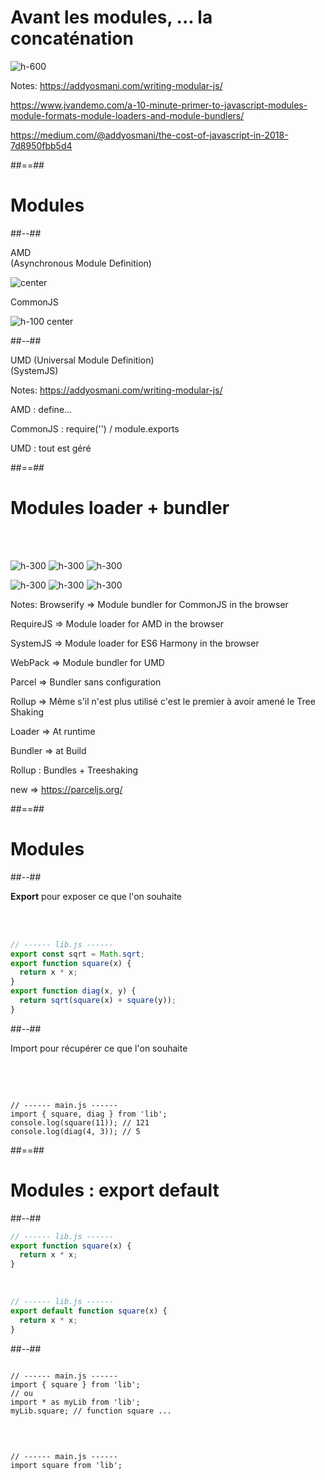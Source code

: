 <!-- .slide: class="full-center" -->

# Avant les modules, ... la concaténation

![h-600](./assets/images/Modules_00.png)

Notes:
https://addyosmani.com/writing-modular-js/

https://www.jvandemo.com/a-10-minute-primer-to-javascript-modules-module-formats-module-loaders-and-module-bundlers/

https://medium.com/@addyosmani/the-cost-of-javascript-in-2018-7d8950fbb5d4

##==##

<!-- .slide: class="two-column-layout" -->

# Modules

##--##

AMD <!-- .element: class="text-center" -->
<br/>
(Asynchronous Module Definition)

![center](./assets/images/Modules_01_Require.js.png)

CommonJS <!-- .element: class="text-center" -->

![h-100 center](./assets/images/Modules_01_NodeJs.png)

##--##

UMD <!-- .element: class="text-center" -->
(Universal Module Definition)
<br/>
(SystemJS)

Notes:
https://addyosmani.com/writing-modular-js/

AMD : define...

CommonJS : require('') / module.exports

UMD : tout est géré

##==##

<!-- .slide: class="flex-row"-->

# Modules loader + bundler

<br/><br/>

![h-300](./assets/images/Modules_02_Webpack.png)
![h-300](./assets/images/Modules_02_Rollup.png)
![h-300](./assets/images/Modules_02_Browserify.png)

![h-300](./assets/images/Modules_01_Require.js.png)
![h-300](./assets/images/Modules_02_Parcel.png)
![h-300](./assets/images/Modules_02_SystemJS.png)

Notes:
Browserify => Module bundler for CommonJS in the browser

RequireJS => Module loader for AMD in the browser

SystemJS => Module loader for ES6 Harmony in the browser

WebPack => Module bundler for UMD

Parcel => Bundler sans configuration

Rollup => Même s'il n'est plus utilisé c'est le premier à avoir amené le Tree Shaking

Loader => At runtime

Bundler => at Build

Rollup : Bundles + Treeshaking

new =>
https://parceljs.org/

##==##

<!-- .slide: class="two-column-layout" -->

# Modules

##--##

<!-- .slide: class="with-code" -->

**Export** pour exposer ce que l'on souhaite

<br/><br/>

```javascript
// ------ lib.js ------
export const sqrt = Math.sqrt;
export function square(x) {
  return x * x;
}
export function diag(x, y) {
  return sqrt(square(x) + square(y));
}
```

##--##

<!-- .slide: class="with-code" -->

<p class="fragment text-center" data-fragment-index="1"><span class="bold">Import</span> pour récupérer ce que l'on souhaite</p>

<br/><br/>

<pre class="fragment" data-fragment-index="1"><code data-trim class="javascript">
// ------ main.js ------
import { square, diag } from 'lib';
console.log(square(11)); // 121
console.log(diag(4, 3)); // 5
</code></pre>

##==##

<!-- .slide: class="two-column-layout" -->

# Modules : export default

##--##

<!-- .slide: class="with-code" -->

```javascript
// ------ lib.js ------
export function square(x) {
  return x * x;
}
```

<br/>

```javascript
// ------ lib.js ------
export default function square(x) {
  return x * x;
}
```

##--##

<!-- .slide: class="with-code" -->
<pre class="fragment" data-fragment-index="1"><code data-trim class="javascript">
// ------ main.js ------
import { square } from 'lib';
// ou
import * as myLib from 'lib';
myLib.square; // function square ...
</code></pre>

<br/>

<pre class="fragment" data-fragment-index="2"><code data-trim class="javascript">
// ------ main.js ------
import square from 'lib';
</code></pre>
